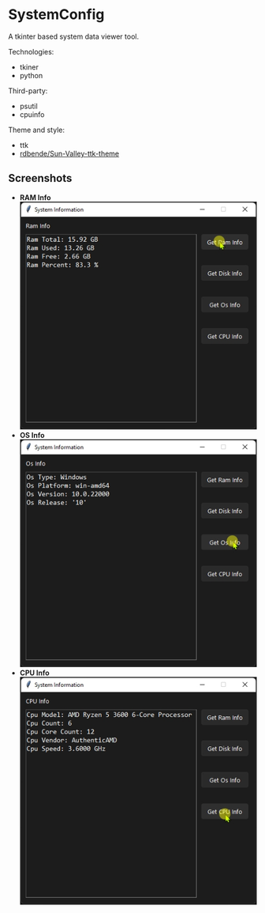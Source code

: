 # SystemConfig

A tkinter based system data viewer tool.

Technologies:
- tkiner
- python

Third-party:
- psutil 
- cpuinfo

Theme and style:
- ttk
- [rdbende/Sun-Valley-ttk-theme](https://github.com/rdbende/Sun-Valley-ttk-theme)


## Screenshots
- __RAM Info__  
![](img/img_0.jpg)  
- __OS Info__  
![](img/img_1.jpg)  
- __CPU Info__  
![](img/img_2.jpg)  